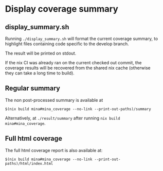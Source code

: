 # Display coverage summary

## display_summary.sh

Running `./display_summary.sh` will format the current coverage summary,
to highlight files containing code specific to the develop branch.

The result will be printed on stdout.

If the nix CI was already ran on the current checked out commit, the
coverage results will be recovered from the shared nix cache
(otherwise they can take a long time to build).

## Regular summary
The non post-processed summary is available at
```
$(nix build mina#mina_coverage --no-link --print-out-paths)/summary
```

Alternatively, at `./result/summary` after running `nix build mina#mina_coverage`.

## Full html coverage
The full html coverage report is also available at:
```
$(nix build mina#mina_coverage --no-link --print-out-paths)/html/index.html
```
